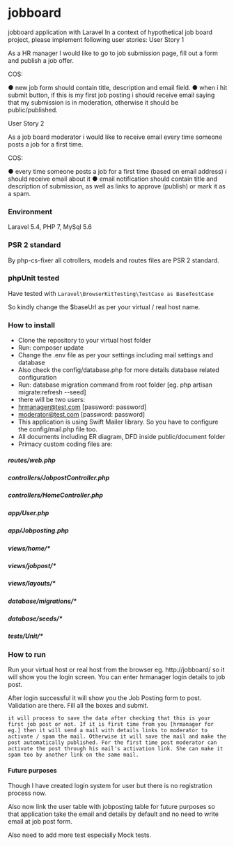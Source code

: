 # jobboard
jobboard application with Laravel 
In   a   context   of   hypothetical   job   board   project,   please   implement   following   user   stories: 
User Story 1 
 
As   a   HR   manager   I   would   like   to   go   to   job   submission   page,   fill   out   a   form   and   publish   a   job 
offer. 
 
COS: 
 
● new   job   form   should   contain   title,   description   and   email   field. 
● when   i   hit   submit   button,   if   this   is   my   first   job   posting   i   should   receive   email   saying   that 
my   submission   is   in   moderation,   otherwise   it   should   be   public/published. 
 
 
User Story 2 
 
As   a   job   board   moderator   i   would   like   to   receive   email   every   time   someone   posts   a   job   for   a   first 
time. 
 
COS: 
 
● every   time   someone   posts   a   job   for   a   first   time   (based   on   email   address)   i   should   receive 
email   about   it 
● email   notification   should   contain   title   and   description   of   submission,   as   well   as   links   to 
approve   (publish)   or   mark   it   as   a   spam. 

### Environment
Laravel 5.4, PHP 7, MySql 5.6

### PSR 2 standard
By php-cs-fixer all cotrollers, models and routes files are PSR 2 standard.

### phpUnit tested

Have tested with ```Laravel\BrowserKitTesting\TestCase as BaseTestCase```

So kindly change the $baseUrl as per your virtual / real host name.

### How to install
* Clone the repository to your virtual host folder
* Run: composer update
* Change the .env file as per your settings including mail settings and database
* Also check the config/database.php for more details database related configuration
* Run: database migration command from root folder [eg. php artisan migrate:refresh --seed]
* there will be two users:
* hrmanager@test.com [password: password]
* moderator@test.com [password: password]
* This application is using Swift Mailer library. So you have to configure the config/mail.php file too.
* All documents including ER diagram, DFD inside public/document folder
* Primacy custom coding files are:
##### routes/web.php
##### controllers/JobpostController.php
##### controllers/HomeController.php
##### app/User.php
##### app/Jobposting.php
##### views/home/*
##### views/jobpost/*
##### views/layouts/*
##### database/migrations/*
##### database/seeds/*
##### tests/Unit/*

### How to run
Run your virtual host or real host from the browser eg. http://jobboard/ so it will show you the login screen. You can enter hrmanager login details to job post.

After login successful it will show you the Job Posting form to post. Validation are there. Fill all the boxes and submit.

```it will process to save the data after checking that this is your first job post or not. If it is first time from you [hrmanager for eg.] then it will send a mail with details links to moderator to activate / spam the mail. Otherwise it will save the mail and make the post automatically published. For the first time post moderator can activate the post through his mail's activation link. She can make it spam too by another link on the same mail.```

#### Future purposes
Though I have created login system for user but there is no registration process now.

Also now link the user table with jobposting table for future purposes so that application take the email and details by default and no need to write email at job post form.

Also need to add more test especially Mock tests.





